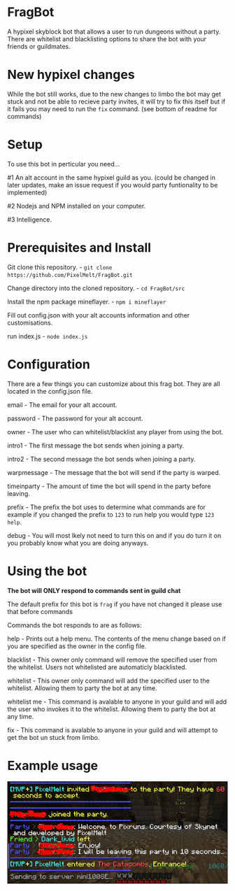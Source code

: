 # FragBot
A hypixel skyblock bot that allows a user to run dungeons without a party. There are whitelist and blacklisting options to share the bot with your friends or guildmates.

# New hypixel changes
While the bot still works, due to the new changes to limbo the bot may get stuck and not be able to recieve party invites, it will try to fix this itself but if it fails you may need to run the `fix` command. (see bottom of readme for commands)

# Setup
To use this bot in perticular you need... 

#1 An alt account in the same hypixel guild as you. (could be changed in later updates, make an issue request if you would party funtionality to be implemented)

#2 Nodejs and NPM installed on your computer.

#3 Intelligence.

# Prerequisites and Install

Git clone this repository.  -  `git clone https://github.com/PixelMelt/FragBot.git`

Change directory into the cloned repository.  -  `cd FragBot/src`

Install the npm package mineflayer.  -  `npm i mineflayer`

Fill out config.json with your alt accounts information and other customisations.

run index.js  -  `node index.js`

# Configuration

There are a few things you can customize about this frag bot. They are all located in the config.json file.

email - The email for your alt account.

password - The password for your alt account.

owner - The user who can whitelist/blacklist any player from using the bot.

intro1 - The first message the bot sends when joining a party.

intro2 - The second message the bot sends when joining a party.

warpmessage - The message that the bot will send if the party is warped.

timeinparty - The amount of time the bot will spend in the party before leaving.

prefix - The prefix the bot uses to determine what commands are for example if you changed the prefix to `123` to run help you would type `123 help`.

debug - You will most lkely not need to turn this on and if you do turn it on you probably know what you are doing anyways.

# Using the bot

**The bot will ONLY respond to commands sent in guild chat**

The default prefix for this bot is `frag` if you have not changed it please use that before commands

Commands the bot responds to are as follows:

<prefix> help  -  Prints out a help menu. The contents of the menu change based on if you are specified as the owner in the config file.

<prefix> blacklist <player>  -  This owner only command will remove the specified user from the whitelist. Users not whitelisted are automaticly blacklisted.

<prefix> whitelist <player>  -  This owner only command will add the specified user to the whitelist. Allowing them to party the bot at any time.

<prefix> whitelist me  -  This command is avalable to anyone in your guild and will add the user who invokes it to the whitelist. Allowing them to party the bot at any time.

<prefix> fix  -  This command is avalable to anyone in your guild and will attempt to get the bot un stuck from limbo.
  
  
# Example usage
  
![Example of a user using the bot](https://raw.githubusercontent.com/PixelMelt/FragBot/main/usagepic.png)
 
